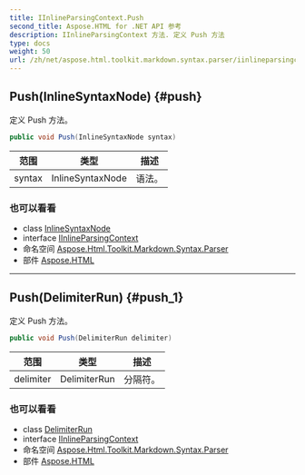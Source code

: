 ```yaml
---
title: IInlineParsingContext.Push
second_title: Aspose.HTML for .NET API 参考
description: IInlineParsingContext 方法. 定义 Push 方法
type: docs
weight: 50
url: /zh/net/aspose.html.toolkit.markdown.syntax.parser/iinlineparsingcontext/push/
---
```

## Push(InlineSyntaxNode) {#push}

定义 Push 方法。

```csharp
public void Push(InlineSyntaxNode syntax)
```

| 范围 | 类型 | 描述 |
| --- | --- | --- |
| syntax | InlineSyntaxNode | 语法。 |

### 也可以看看

* class [InlineSyntaxNode](../../../aspose.html.toolkit.markdown.syntax/inlinesyntaxnode/)
* interface [IInlineParsingContext](../)
* 命名空间 [Aspose.Html.Toolkit.Markdown.Syntax.Parser](../../iinlineparsingcontext/)
* 部件 [Aspose.HTML](../../../)

---

## Push(DelimiterRun) {#push_1}

定义 Push 方法。

```csharp
public void Push(DelimiterRun delimiter)
```

| 范围 | 类型 | 描述 |
| --- | --- | --- |
| delimiter | DelimiterRun | 分隔符。 |

### 也可以看看

* class [DelimiterRun](../../delimiterrun/)
* interface [IInlineParsingContext](../)
* 命名空间 [Aspose.Html.Toolkit.Markdown.Syntax.Parser](../../iinlineparsingcontext/)
* 部件 [Aspose.HTML](../../../)


